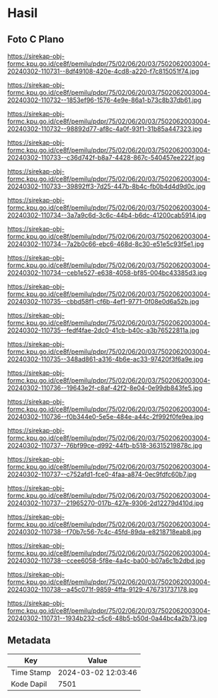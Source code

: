 # Hasil

## Foto C Plano

https://sirekap-obj-formc.kpu.go.id/ce8f/pemilu/pdpr/75/02/06/20/03/7502062003004-20240302-110731--8df49108-420e-4cd8-a220-f7c815051f74.jpg

https://sirekap-obj-formc.kpu.go.id/ce8f/pemilu/pdpr/75/02/06/20/03/7502062003004-20240302-110732--1853ef96-1576-4e9e-86a1-b73c8b37db61.jpg

https://sirekap-obj-formc.kpu.go.id/ce8f/pemilu/pdpr/75/02/06/20/03/7502062003004-20240302-110732--98892d77-af8c-4a0f-93f1-31b85a447323.jpg

https://sirekap-obj-formc.kpu.go.id/ce8f/pemilu/pdpr/75/02/06/20/03/7502062003004-20240302-110733--c36d742f-b8a7-4428-867c-540457ee222f.jpg

https://sirekap-obj-formc.kpu.go.id/ce8f/pemilu/pdpr/75/02/06/20/03/7502062003004-20240302-110733--39892ff3-7d25-447b-8b4c-fb0b4d4d9d0c.jpg

https://sirekap-obj-formc.kpu.go.id/ce8f/pemilu/pdpr/75/02/06/20/03/7502062003004-20240302-110734--3a7a9c6d-3c6c-44b4-b6dc-41200cab5914.jpg

https://sirekap-obj-formc.kpu.go.id/ce8f/pemilu/pdpr/75/02/06/20/03/7502062003004-20240302-110734--7a2b0c66-ebc6-468d-8c30-e51e5c93f5e1.jpg

https://sirekap-obj-formc.kpu.go.id/ce8f/pemilu/pdpr/75/02/06/20/03/7502062003004-20240302-110734--ceb1e527-e638-4058-bf85-004bc43385d3.jpg

https://sirekap-obj-formc.kpu.go.id/ce8f/pemilu/pdpr/75/02/06/20/03/7502062003004-20240302-110735--cbbd58f1-cf6b-4ef1-9771-0f08e0d6a52b.jpg

https://sirekap-obj-formc.kpu.go.id/ce8f/pemilu/pdpr/75/02/06/20/03/7502062003004-20240302-110735--fedf4fae-2dc0-41cb-b40c-a3b76522811a.jpg

https://sirekap-obj-formc.kpu.go.id/ce8f/pemilu/pdpr/75/02/06/20/03/7502062003004-20240302-110735--348ad861-a316-4b6e-ac33-97420f3f6a9e.jpg

https://sirekap-obj-formc.kpu.go.id/ce8f/pemilu/pdpr/75/02/06/20/03/7502062003004-20240302-110736--19643e2f-c8af-42f2-8e04-0e99db843fe5.jpg

https://sirekap-obj-formc.kpu.go.id/ce8f/pemilu/pdpr/75/02/06/20/03/7502062003004-20240302-110736--f0b344e0-5e5e-484e-a44c-2f992f0fe9ea.jpg

https://sirekap-obj-formc.kpu.go.id/ce8f/pemilu/pdpr/75/02/06/20/03/7502062003004-20240302-110737--76bf99ce-d992-44fb-b518-36315219878c.jpg

https://sirekap-obj-formc.kpu.go.id/ce8f/pemilu/pdpr/75/02/06/20/03/7502062003004-20240302-110737--c752afd1-fce0-4faa-a874-0ec9fdfc60b7.jpg

https://sirekap-obj-formc.kpu.go.id/ce8f/pemilu/pdpr/75/02/06/20/03/7502062003004-20240302-110737--21965270-017b-427e-9306-2d12279d410d.jpg

https://sirekap-obj-formc.kpu.go.id/ce8f/pemilu/pdpr/75/02/06/20/03/7502062003004-20240302-110738--f70b7c56-7c4c-45fd-89da-e8218718eab8.jpg

https://sirekap-obj-formc.kpu.go.id/ce8f/pemilu/pdpr/75/02/06/20/03/7502062003004-20240302-110738--ccee6058-5f8e-4a4c-ba00-b07a6c1b2dbd.jpg

https://sirekap-obj-formc.kpu.go.id/ce8f/pemilu/pdpr/75/02/06/20/03/7502062003004-20240302-110738--a45c071f-9859-4ffa-9129-476731737178.jpg

https://sirekap-obj-formc.kpu.go.id/ce8f/pemilu/pdpr/75/02/06/20/03/7502062003004-20240302-110731--1934b232-c5c6-48b5-b50d-0a44bc4a2b73.jpg


## Metadata

| Key        | Value               |
| ---------- | ------------------- |
| Time Stamp | 2024-03-02 12:03:46 |
| Kode Dapil | 7501                |



